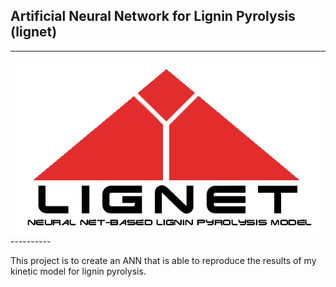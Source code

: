 ## Artificial Neural Network for Lignin Pyrolysis (lignet)
----------
<div style="text-align:center"><img src="doc/images/lignet.png"></div>
----------

This project is to create an ANN that is able to reproduce the results of my kinetic model for lignin pyrolysis.
